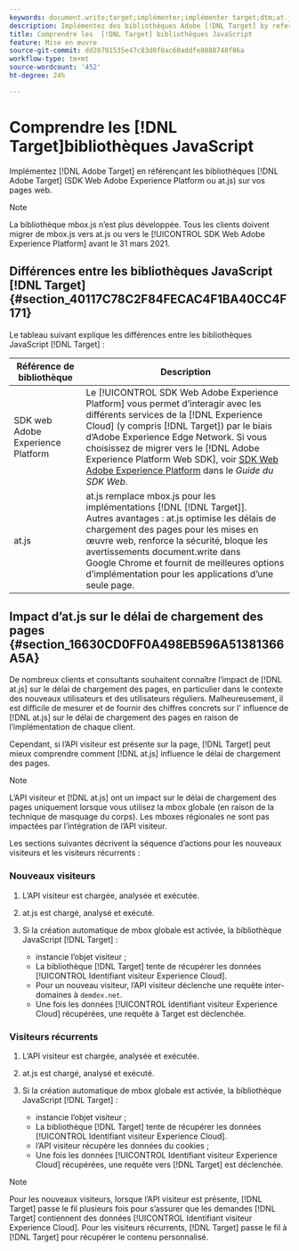 ```yaml
---
keywords: document.write;target;implémenter;implémenter target;dtm;at.js;mbox.js;target.js;mbox;adobe experience platform web skdk;sdk web
description: Implémentez des bibliothèques Adobe [!DNL Target] by referencing the [!DNL Target] (at.js ou mbox.js) sur vos pages web.
title: Comprendre les  [!DNL Target] bibliothèques JavaScript
feature: Mise en œuvre
source-git-commit: dd20791535e47c83d0f0ac60addfe0888748f86a
workflow-type: tm+mt
source-wordcount: '452'
ht-degree: 24%

---
```



# Comprendre les [!DNL Target]bibliothèques JavaScript

Implémentez [!DNL Adobe Target] en référençant les bibliothèques [!DNL Adobe Target] (SDK Web Adobe Experience Platform ou at.js) sur vos pages web.

>[!NOTE]
>
>La bibliothèque mbox.js n’est plus développée. Tous les clients doivent migrer de mbox.js vers at.js ou vers le [!UICONTROL SDK Web Adobe Experience Platform] avant le 31 mars 2021.

## Différences entre les bibliothèques JavaScript [!DNL Target] {#section_40117C78C2F84FECAC4F1BA40CC4F171}

Le tableau suivant explique les différences entre les bibliothèques JavaScript [!DNL Target] :

| Référence de bibliothèque | Description |
|--- |--- |
| SDK web Adobe Experience Platform | Le [!UICONTROL SDK Web Adobe Experience Platform] vous permet d’interagir avec les différents services de la [!DNL Experience Cloud] (y compris [!DNL Target]) par le biais d’Adobe Experience Edge Network. Si vous choisissez de migrer vers le [!DNL Adobe Experience Platform Web SDK], voir [SDK Web Adobe Experience Platform](/help/c-implementing-target/c-implementing-target-for-client-side-web/aep-web-sdk.md) dans le *Guide du SDK Web*. |
| at.js | at.js remplace mbox.js pour les implémentations [!DNL [!DNL Target]].<br>Autres avantages : at.js optimise les délais de chargement des pages pour les mises en œuvre web, renforce la sécurité, bloque les avertissements document.write dans Google Chrome et fournit de meilleures options d’implémentation pour les applications d’une seule page. |

## Impact d’at.js sur le délai de chargement des pages {#section_16630CD0FF0A498EB596A51381366A5A}

De nombreux clients et consultants souhaitent connaître l’impact de [!DNL at.js] sur le délai de chargement des pages, en particulier dans le contexte des nouveaux utilisateurs et des utilisateurs réguliers. Malheureusement, il est difficile de mesurer et de fournir des chiffres concrets sur l’ influence de [!DNL at.js] sur le délai de chargement des pages en raison de l’implémentation de chaque client.

Cependant, si l’API visiteur est présente sur la page, [!DNL Target] peut mieux comprendre comment [!DNL at.js] influence le délai de chargement des pages.

>[!NOTE]
>
>L’API visiteur et [!DNL at.js] ont un impact sur le délai de chargement des pages uniquement lorsque vous utilisez la mbox globale (en raison de la technique de masquage du corps). Les mboxes régionales ne sont pas impactées par l’intégration de l’API visiteur.

Les sections suivantes décrivent la séquence d’actions pour les nouveaux visiteurs et les visiteurs récurrents :

### Nouveaux visiteurs

1. L’API visiteur est chargée, analysée et exécutée.
1. at.js est chargé, analysé et exécuté.
1. Si la création automatique de mbox globale est activée, la bibliothèque JavaScript [!DNL Target] :

   * instancie l’objet visiteur ;
   * La bibliothèque [!DNL Target] tente de récupérer les données [!UICONTROL Identifiant visiteur Experience Cloud].
   * Pour un nouveau visiteur, l’API visiteur déclenche une requête inter-domaines à `demdex.net`.
   * Une fois les données [!UICONTROL Identifiant visiteur Experience Cloud] récupérées, une requête à Target est déclenchée.

### Visiteurs récurrents

1. L’API visiteur est chargée, analysée et exécutée.
1. at.js est chargé, analysé et exécuté.
1. Si la création automatique de mbox globale est activée, la bibliothèque JavaScript [!DNL Target] :

   * instancie l’objet visiteur ;
   * La bibliothèque [!DNL Target] tente de récupérer les données [!UICONTROL Identifiant visiteur Experience Cloud].
   * l’API visiteur récupère les données du cookies ;
   * Une fois les données [!UICONTROL Identifiant visiteur Experience Cloud] récupérées, une requête vers [!DNL Target] est déclenchée.

>[!NOTE]
>
>Pour les nouveaux visiteurs, lorsque l’API visiteur est présente, [!DNL Target] passe le fil plusieurs fois pour s’assurer que les demandes [!DNL Target] contiennent des données [!UICONTROL Identifiant visiteur Experience Cloud]. Pour les visiteurs récurrents, [!DNL Target] passe le fil à [!DNL Target] pour récupérer le contenu personnalisé.

